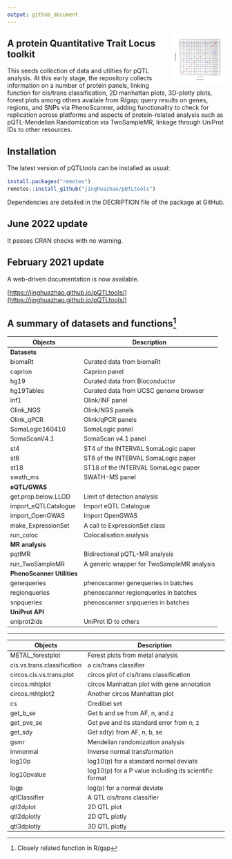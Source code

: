 ```yaml
---
output: github_document
---
```




<img src="man/figures/logo.svg" align="right" alt="" width="120" />

## A protein Quantitative Trait Locus toolkit

This seeds collection of data and utilties for pQTL analysis. At
this early stage, the repository collects information on a number of
protein panels, linking function for cis/trans classification, 2D
manhattan plots, 3D-plotly plots, forest plots among others availale
from R/gap; query results on genes, regions, and SNPs via
PhenoScanner, adding functionality to check for replication across
platforms and aspects of protein-related analysis such as
pQTL-Mendelian Randomization via TwoSampleMR, linkage through UniProt
IDs to other resources.

## Installation

The latest version of pQTLtools can be installed as usual:

```r
install.packages("remotes")
remotes::install_github("jinghuazhao/pQTLtools")
```

Dependencies are detailed in the DECRIPTION file of the package at GitHub.

## June 2022 update

It passes CRAN checks with no warning.

## February 2021 update 

A web-driven documentation is now available.

[https://jinghuazhao.github.io/pQTLtools/](https://jinghuazhao.github.io/pQTLtools/)

## A summary of datasets and functions[^gap]

Objects             |    Description
--------------------|-----------------------------------------
**Datasets**        |    
biomaRt             |    Curated data from biomaRt
caprion             |    Caprion panel
hg19                |    Curated data from Bioconductor
hg19Tables          |    Curated data from UCSC genome browser
inf1                |    Olink/INF panel
Olink_NGS           |    Olink/NGS panels
Olink_qPCR          |    Olink/qPCR panels
SomaLogic160410     |    SomaLogic panel
SomaScanV4.1        |    SomaScan v4.1 panel
st4                 |    ST4 of the INTERVAL SomaLogic paper
st6                 |    ST6 of the INTERVAL SomaLogic paper
st18                |    ST18 of the INTERVAL SomaLogic paper
swath_ms            |    SWATH-MS panel
**eQTL/GWAS**       |
get.prop.below.LLOD  |   Limit of detection analysis
import_eQTLCatalogue |   Import eQTL Catalogue
import_OpenGWAS      |   Import OpenGWAS
make_ExpressionSet   |   A call to ExpressionSet class
run_coloc            |   Colocalisation analysis
**MR analysis**      |
pqtlMR               |   Bidirectional pQTL-MR analysis
run_TwoSampleMR      |   A generic wrapper for TwoSampleMR analysis
**PhenoScanner Utilities** |
genequeries          |   phenoscanner genequeries in batches
regionqueries        |   phenoscanner regionqueries in batches
snpqueries           |   phenoscanner snpqueries in batches
**UniProt API**      |
uniprot2ids          |   UniProt ID to others

---

[^gap]: Closely related function in R/gap

Objects             |    Description
--------------------|-----------------------------------------
METAL_forestplot    |    Forest plots from metal analysis
cis.vs.trans.classification | a cis/trans classifier
circos.cis.vs.trans.plot | circos plot of cis/trans classification
circos.mhtplot      |    circos Manhattan plot with gene annotation
circos.mhtplot2     |    Another circos Manhattan plot
cs                  |    Credibel set
get_b_se            |    Get b and se from AF, n, and z
get_pve_se          |    Get pve and its standard error from n, z
get_sdy             |    Get sd(y) from AF, n, b, se
gsmr                |    Mendelian randomization analysis
invnormal           |    Inverse normal transformation
log10p              |    log10(p) for a standard normal deviate
log10pvalue         |    log10(p) for a P value including its scientific format
logp                |    log(p) for a normal deviate
qtlClassifier       |    A QTL cis/trans classifier
qtl2dplot           |    2D QTL plot
qtl2dplotly         |    2D QTL plotly
qtl3dplotly         |    3D QTL plotly

